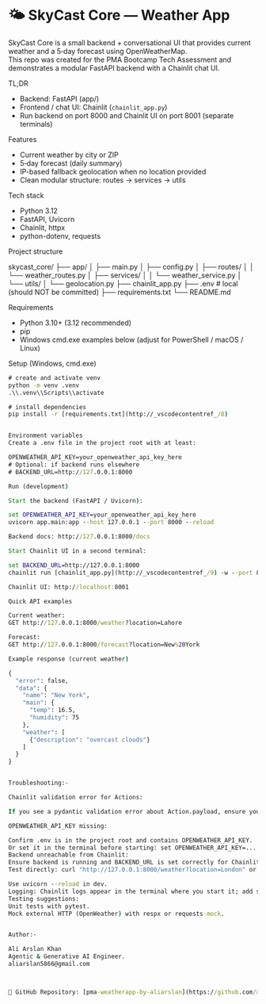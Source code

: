 # 🌤️ SkyCast Core — Weather App

SkyCast Core is a small backend + conversational UI that provides current weather and a 5‑day forecast using OpenWeatherMap.  
This repo was created for the PMA Bootcamp Tech Assessment and demonstrates a modular FastAPI backend with a Chainlit chat UI.

TL;DR
- Backend: FastAPI (app/)
- Frontend / chat UI: Chainlit (`chainlit_app.py`)
- Run backend on port 8000 and Chainlit UI on port 8001 (separate terminals)

Features
- Current weather by city or ZIP
- 5‑day forecast (daily summary)
- IP-based fallback geolocation when no location provided
- Clean modular structure: routes → services → utils

Tech stack
- Python 3.12
- FastAPI, Uvicorn
- Chainlit, httpx
- python-dotenv, requests

Project structure

skycast_core/
├── app/
│ ├── main.py
│ ├── config.py
│ ├── routes/
│ │ └── weather_routes.py
│ ├── services/
│ │ └── weather_service.py
│ └── utils/
│ └── geolocation.py
├── chainlit_app.py
├── .env # local (should NOT be committed)
├── requirements.txt
└── README.md


Requirements
- Python 3.10+ (3.12 recommended)
- pip
- Windows cmd.exe examples below (adjust for PowerShell / macOS / Linux)

Setup (Windows, cmd.exe)
```cmd
# create and activate venv
python -m venv .venv
.\\.venv\\Scripts\\activate

# install dependencies
pip install -r [requirements.txt](http://_vscodecontentref_/8)


Environment variables
Create a .env file in the project root with at least:

OPENWEATHER_API_KEY=your_openweather_api_key_here
# Optional: if backend runs elsewhere
# BACKEND_URL=http://127.0.0.1:8000

Run (development)

Start the backend (FastAPI / Uvicorn):

set OPENWEATHER_API_KEY=your_openweather_api_key_here
uvicorn app.main:app --host 127.0.0.1 --port 8000 --reload

Backend docs: http://127.0.0.1:8000/docs

Start Chainlit UI in a second terminal:

set BACKEND_URL=http://127.0.0.1:8000
chainlit run [chainlit_app.py](http://_vscodecontentref_/9) -w --port 8001

Chainlit UI: http://localhost:8001

Quick API examples

Current weather:
GET http://127.0.0.1:8000/weather?location=Lahore

Forecast:
GET http://127.0.0.1:8000/forecast?location=New%20York

Example response (current weather)

{
  "error": false,
  "data": {
    "name": "New York",
    "main": {
      "temp": 16.5,
      "humidity": 75
    },
    "weather": [
      {"description": "overcast clouds"}
    ]
  }
}


Troubleshooting:- 

Chainlit validation error for Actions:

If you see a pydantic validation error about Action.payload, ensure your Chainlit code uses cl.Action(..., payload={...}, label=...). This repo's chainlit_app.py uses payload-based actions.

OPENWEATHER_API_KEY missing:

Confirm .env is in the project root and contains OPENWEATHER_API_KEY.
Or set it in the terminal before starting: set OPENWEATHER_API_KEY=...
Backend unreachable from Chainlit:
Ensure backend is running and BACKEND_URL is set correctly for Chainlit.
Test directly: curl "http://127.0.0.1:8000/weather?location=London" or use a Python snippet with httpx.

Use uvicorn --reload in dev.
Logging: Chainlit logs appear in the terminal where you start it; add structured logging in app for backend traceability.
Testing suggestions:
Unit tests with pytest.
Mock external HTTP (OpenWeather) with respx or requests-mock.


Author:- 

Ali Arslan Khan
Agentic & Generative AI Engineer.
aliarslan5866@gmail.com



🔗 GitHub Repository: [pma-weatherapp-by-aliarslan](https://github.com/ali3dev/pma-weatherapp-by-aliarslan)
